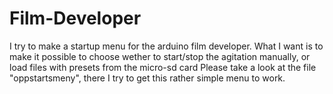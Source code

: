 # Film-Developer
I try to make a startup menu for the arduino film developer. What I want is to make it possible to choose wether to 
start/stop the agitation manually, or load files with presets from the micro-sd card
Please take a look at the file "oppstartsmeny", there I try to get this rather simple menu to work.

